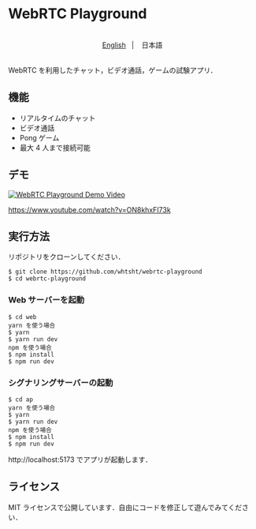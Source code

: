 # WebRTC Playground

</br>
<div align="center">
    <a href="https://github.com/whtsht/webrtc-playground/blob/main/README.md">English</a>
    &nbsp;&nbsp;| &nbsp;&nbsp;
    日本語
</div>
</br>

WebRTC を利用したチャット，ビデオ通話，ゲームの試験アプリ．

## 機能

- リアルタイムのチャット
- ビデオ通話
- Pong ゲーム
- 最大 4 人まで接続可能

## デモ

[![WebRTC Playground Demo Video](https://img.youtube.com/vi/ON8khxFI73k/0.jpg)](https://www.youtube.com/watch?v=ON8khxFI73k)

https://www.youtube.com/watch?v=ON8khxFI73k

## 実行方法

リポジトリをクローンしてください．

```
$ git clone https://github.com/whtsht/webrtc-playground
$ cd webrtc-playground
```

### Web サーバーを起動

```
$ cd web
yarn を使う場合
$ yarn
$ yarn run dev
npm を使う場合
$ npm install
$ npm run dev
```

### シグナリングサーバーの起動

```
$ cd ap
yarn を使う場合
$ yarn
$ yarn run dev
npm を使う場合
$ npm install
$ npm run dev
```

http://localhost:5173 でアプリが起動します．

## ライセンス

MIT ライセンスで公開しています．自由にコードを修正して遊んでみてください．
